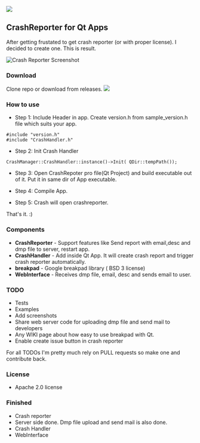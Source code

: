 [![](https://img.shields.io/badge/Beta-Release-green.svg?style=flat-square)](http://kineticwing.com)

## CrashReporter for Qt Apps
After getting frustated to get crash reporter (or with proper license). I decided to create one. This is result.

![Crash Reporter Screenshot](http://i375.photobucket.com/albums/oo193/codeyash/KiWiCrashReporter_zps1yybtcjx.png)


### Download
Clone repo or download from releases. [![](https://img.shields.io/badge/Download-Latest_Release-green.svg?style=flat-square)](https://github.com/speedovation/CrashReporter-Qt-Breakpad/releases)

### How to use

* Step 1: Include Header in app. Create version.h from sample_version.h file which suits your app.
```
#include "version.h"
#include "CrashHandler.h"
```

* Step 2: Init Crash Handler
```
CrashManager::CrashHandler::instance()->Init( QDir::tempPath());
```

* Step 3: Open CrashRepoter pro file(Qt Project) and build executable out of it. Put it in same dir of App executable.

* Step 4: Compile App.

* Step 5: Crash will open crashreporter.

That's it. :)


### Components
* **CrashReporter** - Support features like Send report with email,desc and dmp file to server, restart app.
* **CrashHandler**  - Add inside Qt App. It will create crash report and trigger crash reporter automatically.
* **breakpad** - Google breakpad library ( BSD 3 license)
* **WebInterface** - Receives dmp file, email, desc and sends email to user.

### TODO
* Tests
* Examples
* Add screenshots
* Share web server code for uploading dmp file and send mail to developers
* Any WIKI page about how easy to use breakpad with Qt.
* Enable create issue button in crash reporter

For all TODOs I'm pretty much rely on PULL requests so make one and contribute back.

### License
* Apache 2.0 license

### Finished
* Crash reporter
* Server side done. Dmp file upload and send mail is also done.
* Crash Handler
* WebInterface
